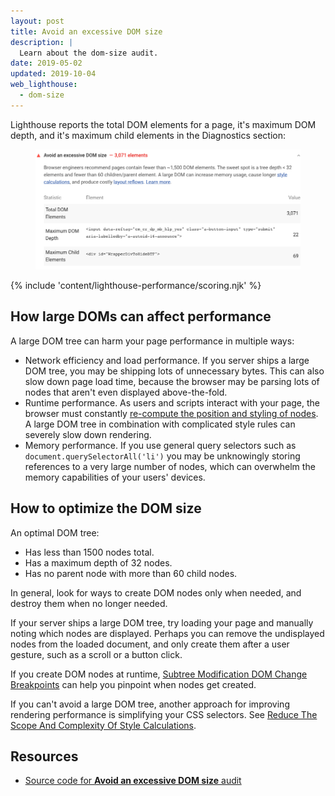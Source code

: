 ```yaml
---
layout: post
title: Avoid an excessive DOM size
description: |
  Learn about the dom-size audit.
date: 2019-05-02
updated: 2019-10-04
web_lighthouse:
  - dom-size
---
```


Lighthouse reports the total DOM elements for a page, it's maximum DOM depth,
and it's maximum child elements in the Diagnostics section:
<figure class="w-figure">
  <img class="w-screenshot" src="dom-size.png" alt="A screenshot of the Lighthouse Avoids an excessive DOM size audit">
</figure>

{% include 'content/lighthouse-performance/scoring.njk' %}

## How large DOMs can affect performance

A large DOM tree can harm your page performance in multiple ways:

- Network efficiency and load performance.
If you server ships a large DOM tree, you may be shipping lots of unnecessary bytes.
This can also slow down page load time,
because the browser may be parsing lots of nodes that aren't even displayed above-the-fold.
- Runtime performance.
As users and scripts interact with your page,
the browser must constantly
[re-compute the position and styling of nodes](https://developers.google.com/web/fundamentals/performance/rendering/reduce-the-scope-and-complexity-of-style-calculations?utm_source=lighthouse&utm_medium=cli).
A large DOM tree in combination with complicated style rules can severely slow down rendering.
- Memory performance.
If you use general query selectors such as `document.querySelectorAll('li')`
you may be unknowingly storing references to a very large number of nodes,
which can overwhelm the memory capabilities of your users' devices.

## How to optimize the DOM size

An optimal DOM tree:

- Has less than 1500 nodes total.
- Has a maximum depth of 32 nodes.
- Has no parent node with more than 60 child nodes.

In general,
look for ways to create DOM nodes only when needed,
and destroy them when no longer needed.

If your server ships a large DOM tree,
try loading your page and manually noting which nodes are displayed.
Perhaps you can remove the undisplayed nodes from the loaded document,
and only create them after a user gesture, such as a scroll or a button click.

If you create DOM nodes at runtime,
[Subtree Modification DOM Change Breakpoints](https://developers.google.com/web/tools/chrome-devtools/javascript/breakpoints#dom)
can help you pinpoint when nodes get created.

If you can't avoid a large DOM tree,
another approach for improving rendering performance is simplifying your CSS selectors.
See [Reduce The Scope And Complexity Of Style Calculations](https://developers.google.com/web/fundamentals/performance/rendering/reduce-the-scope-and-complexity-of-style-calculations).

## Resources

- [Source code for **Avoid an excessive DOM size** audit](https://github.com/GoogleChrome/lighthouse/blob/master/lighthouse-core/audits/dobetterweb/dom-size.js)
